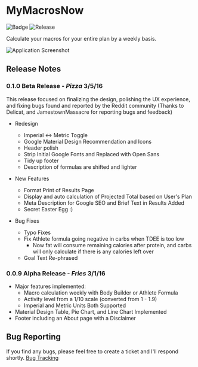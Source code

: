 # MyMacrosNow
![Badge](https://img.shields.io/badge/Life-IIFYM-0099ff.svg)
![Release](https://img.shields.io/badge/Release-0.1.0_Pizza-orange.svg)

Calculate your macros for your entire plan by a weekly basis.

![Application Screenshot](https://cloud.githubusercontent.com/assets/6020066/13546504/dca2bff6-e27d-11e5-909e-54406fa7cb0e.png)

## Release Notes
### 0.1.0 Beta Release - *Pizza* 3/5/16
This release focused on finalizing the design, polishing the UX experience, and fixing bugs found and reported by the Reddit community (Thanks to Delicat, and JamestownMassacre for reporting bugs and feedback)
 - Redesign
     - Imperial <-> Metric Toggle
     - Google Material Design Recommendation and Icons
     - Header polish
     - Strip Initial Google Fonts and Replaced with Open Sans
     - Tidy up footer
     - Description of formulas are shifted and lighter
  
 - New Features
     - Format Print of Results Page
     - Display and auto calculation of Projected Total based on User's Plan
     - Meta Description for Google SEO and Brief Text in Results Added
     - Secret Easter Egg :)
  
 - Bug Fixes
     - Typo Fixes
     - Fix Athlete formula going negative in carbs when TDEE is too low
         - Now fat will consume remaining calories after protein, and carbs will only calculate if there is any calories left over
     - Goal Text Re-phrased  

### 0.0.9 Alpha Release - *Fries* 3/1/16
 - Major features implemented: 
     - Macro calculation weekly with Body Builder or Athlete Formula
     - Activity level from a 1/10 scale (converted from 1 - 1.9)
     - Imperial and Metric Units Both Supported
 - Material Design Table, Pie Chart, and Line Chart Implemented
 - Footer including an About page with a Disclaimer

## Bug Reporting
If you find any bugs, please feel free to create a ticket and I'll respond shortly.
[Bug Tracking](https://github.com/brh55/mymacrosnow/issues)
